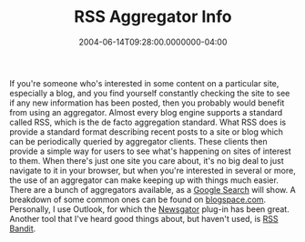 ﻿---
title: RSS Aggregator Info
date: "2004-06-14T09:28:00.0000000-04:00"
description: If you're someone who's interested in some content on a particular
featuredImage: /img/code-geek-2680204_1280.png
---

If you're someone who's interested in some content on a particular site, especially a blog, and you find yourself constantly checking the site to see if any new information has been posted, then you probably would benefit from using an aggregator. Almost every blog engine supports a standard called RSS, which is the de facto aggregation standard. What RSS does is provide a standard format describing recent posts to a site or blog which can be periodically queried by aggregator clients. These clients then provide a simple way for users to see what's happening on sites of interest to them. When there's just one site you care about, it's no big deal to just navigate to it in your browser, but when you're interested in several or more, the use of an aggregator can make keeping up with things much easier. There are a bunch of aggregators available, as a [Google Search](https://www.google.com/search?sourceid=navclient&ie=UTF-8&oe=UTF-8&q=rss+aggregator) will show. A breakdown of some common ones can be found on [blogspace.com](http://blogspace.com/rss/readers). Personally, I use Outlook, for which the [Newsgator](http://www.newsgator.com/) plug-in has been great. Another tool that I've heard good things about, but haven't used, is [RSS Bandit](http://www.rssbandit.org/).

